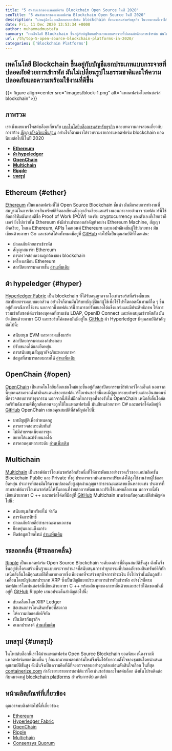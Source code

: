```yaml
---
title: "5 อันดับแรกของแพลตฟอร์ม Blockchain Open Source ในปี 2020" 
seoTitle: "5 อันดับแรกของแพลตฟอร์ม Blockchain Open Source ในปี 2020" 
description: "ผ่านคู่มือนี้และเลือกแพลตฟอร์ม blockchain ที่เหมาะสมสำหรับธุรกิจ ในบทความนี้เราได้ให้คำแนะนำสั้น ๆ เกี่ยวกับแพลตฟอร์ม Blockchain ยอดนิยมยอดนิยม" 
date: Fri, 11 Dec 2020 13:53:34 +0000
author: muhammadmustafa
summary: "เทคโนโลยี Blockchain ขึ้นอยู่กับบัญชีแยกประเภทแบบกระจายที่ปลอดภัยด้วยการเข้ารหัส มันไม่เปลี่ยนรูปในธรรมชาติและให้ความปลอดภัยและความพร้อมใช้งานที่ดีขึ้น" 
url: /th/top-5-open-source-blockchain-platforms-in-2020/
categories: ['Blockchain Platforms']
---
```


## เทคโนโลยี Blockchain ขึ้นอยู่กับบัญชีแยกประเภทแบบกระจายที่ปลอดภัยด้วยการเข้ารหัส มันไม่เปลี่ยนรูปในธรรมชาติและให้ความปลอดภัยและความพร้อมใช้งานที่ดีขึ้น

{{< figure align=center src="images/block-1.png" alt="แพลตฟอร์มโอเพ่นซอร์ส blockchain">}}


## ภาพรวม
เราเพิ่งเผยแพร่โพสต์บล็อกเกี่ยวกับ [เทคโนโลยีบล็อกเชนสำหรับธุรกิจ][1] และบทความการสอนเกี่ยวกับการสร้าง [สัญญาอัจฉริยะพื้นฐาน][2] อย่างไรก็ตามเราได้รวบรวมรายการแพลตฟอร์ม blockchain ยอดนิยมต่อไปนี้ในปี 2020
*  **[Ethereum][3]**  
*  **[ผ้า hypeledger][4]**  
*  **[OpenChain][5]**  
*  **[Multichain][6]**  
*  **[Ripple][7]**  
*  **[บทสรุป][8]**  

## Ethereum {#ether}

[Ethereum][9] เป็นแพลตฟอร์มที่ใช้ Open Source Blockchain ชั้นนำ มันมีกรอบการทำงานที่สมบูรณ์ในการจัดการสินทรัพย์ดิจิตอลเขียนสัญญาอัจฉริยะและสร้างแอพกระจายอำนาจ ซอฟต์แวร์นี้ใช้อัลกอริทึมฉันทามติชื่อ Proof of Work (POW) รองรับ cryptocurrency ของตัวเองที่เรียกว่าอีเธอร์ ยิ่งไปกว่านั้น Ethereum ยังมีส่วนประกอบสำคัญห้าอย่าง Ethereum Machine, สัญญาอัจฉริยะ, โหนด Ethereum, APIs ไคลเอนต์ Ethereum และแอปพลิเคชันผู้ใช้ปลายทาง มันเขียนด้วยภาษา Go และซอร์สโค้ดทั้งหมดมีอยู่ที่ [GitHub][10]
ต่อไปนี้เป็นคุณสมบัติที่โดดเด่น:
  * ปลอดภัยด้วยการเข้ารหัส
  * สัญญาสมาร์ท Ethereum
  * การตรวจสอบความถูกต้องของ blockchain
  * เครื่องเสมือน Ethereum
  * สถาปัตยกรรมหลายชั้น
[อ่านเพิ่มเติม][11]

## ผ้า hypeledger {#hyper}

[Hyperledger Fabric][12] เป็น blockchain ที่ได้รับอนุญาตจากโอเพ่นซอร์สที่สร้างขึ้นบนสถาปัตยกรรมแบบแยกส่วน อย่างไรก็ตามมันให้บทบัญญัติแก่ผู้ใช้เพื่อใช้โปรโตคอลฉันทามติใด ๆ ขึ้นอยู่กับกรณีการใช้งาน นอกจากนี้ซอฟต์แวร์นี้สามารถปรับขนาดได้แข็งแกร่งและมีประสิทธิภาพ ให้การรวมเข้ากับซอฟต์แวร์ของบุคคลที่สามเช่น LDAP, OpenID Connect และห้องสมุดเข้ารหัสลับ มันยังเขียนด้วยภาษา GO และซอร์สโค้ดของมันมีอยู่ใน [GitHub][13]
ผ้า Hyperledger มีคุณสมบัติสำคัญต่อไปนี้:
  * สนับสนุน EVM และความแข็งแกร่ง
  * สถาปัตยกรรมตามองค์ประกอบ
  * ปรับขนาดได้และยืดหยุ่น
  * การสนับสนุนสัญญาอัจฉริยะหลายภาษา
  * ข้อมูลที่สามารถสอบถามได้
[อ่านเพิ่มเติม][14]

## OpenChain {#open}

[OpenChain][15] เป็นเทคโนโลยีบล็อกเชนใหม่และขึ้นอยู่กับสถาปัตยกรรมเซิร์ฟเวอร์ไคลเอ็นต์ นอกจากนี้ทุกคนสามารถตั้งค่าอินสแตนซ์ของซอฟต์แวร์โอเพ่นซอร์สนี้และมีผู้ดูแลระบบสำหรับแต่ละอินสแตนซ์ที่ตรวจสอบการทำธุรกรรม นอกจากนี้ยังไม่มีกลไกการขุดที่รองรับใน OpenChain เหนือสิ่งอื่นใดอัลกอริทึมฉันทามติที่ถูกตัดทอนจะถูกใช้ในแพลตฟอร์มนี้ มันเขียนด้วยภาษา C# และซอร์สโค้ดมีอยู่ที่ [GitHub][16]
OpenChain เสนอคุณสมบัติที่สำคัญต่อไปนี้:
  * บทบัญญัติเพื่อกำหนดกฎ
  * การตรวจสอบระดับทันที
  * ไม่มีค่าธรรมเนียมการขุด
  * ขยายได้และปรับขนาดได้
  * การควบคุมหลายระดับ
[อ่านเพิ่มเติม][17]

## Multichain
[Multichain][18] เป็นซอฟต์แวร์โอเพ่นซอร์สอีกตัวหนึ่งที่ให้การพัฒนาอย่างรวดเร็วของแอปพลิเคชัน Blockchain Public และ Private ทั้งคู่ ประการแรกมันสามารถปรับแต่งได้สูงใช้งานง่ายผู้ใช้และยืดหยุ่น ประการที่สองมันให้ความปลอดภัยสูงสุดผ่านกุญแจสาธารณะและลายเซ็นหลายแห่ง ประการที่สามซอฟต์แวร์โอเพ่นซอร์สนี้ให้ขั้นตอนที่ง่ายต่อการพัฒนาและปรับใช้แอพบล็อกเชน นอกจากนี้ยังเขียนด้วยภาษา C ++ และซอร์สโค้ดที่มีอยู่ที่ [GitHub][19]
Multichain มาพร้อมกับคุณสมบัติสำคัญต่อไปนี้:
  * สนับสนุนสินทรัพย์ไม่ จำกัด
  * การจัดการสิทธิ์
  * ปลอดภัยด้วยคีย์สาธารณะภาคเอกชน
  * ยืดหยุ่นและแข็งแกร่ง
  * ฟีดข้อมูลเรียลไทม์
[อ่านเพิ่มเติม][18]

## ระลอกคลื่น {#ระลอกคลื่น}

[Ripple][20] เป็นแพลตฟอร์ม Open Source Blockchain ระดับองค์กรที่มีคุณสมบัติขั้นสูง ดังนั้นจึงขึ้นอยู่กับโครงสร้างพื้นฐานแบบกระจายอำนาจที่สนับสนุนการทำธุรกรรมที่ปลอดภัยของสินทรัพย์ดิจิทัล เหนือสิ่งอื่นใดมีคุณสมบัติที่หลากหลายซึ่งเพียงพอที่จะสร้างธุรกิจการชำระเงิน ยิ่งไปกว่านั้นมันถูกขับเคลื่อนโดยบัญชีแยกประเภท XRP ซึ่งเป็นบัญชีแยกประเภทการเข้ารหัสเข้ารหัส อย่างไรก็ตามซอฟต์แวร์โอเพ่นซอร์สนี้เขียนด้วยภาษา C ++ พร้อมอินพุตของภาษาอื่นด้วยและซอร์สโค้ดของมันมีอยู่ที่ [GitHub][21]
Ripple เสนอประเด็นสำคัญต่อไปนี้:
  * ขับเคลื่อนโดย XRP Ledger
  * ข้อเสนอการโอนสินทรัพย์ที่สะดวก
  * ให้ความปลอดภัยดิจิทัล
  * เป็นมิตรกับธุรกิจ
  * อเนกประสงค์
[อ่านเพิ่มเติม][22]

## บทสรุป {#บทสรุป}

ในโพสต์บล็อกนี้เราได้ผ่านแพลตฟอร์ม Open Source Blockchain ยอดนิยม เนื่องจากมีแพลตฟอร์มยอดนิยมอื่น ๆ อีกมากมายแพลตฟอร์มใหม่จึงเริ่มได้รับความตั้งใจของชุมชนโดยนำเสนอคุณสมบัติขั้นสูง ดังนั้นจึงเป็นความคิดที่ดีที่จะตรวจสอบอย่างถูกต้องก่อนตัดสินใจเลือก
ในที่สุด [containerize.com][23] กำลังขยายรายการซอฟต์แวร์โอเพ่นซอร์สและโพสต์บล็อก ดังนั้นโปรดติดต่อกับหมวดหมู่ [blockchain platforms][24] สำหรับการอัปเดตปกติ

## หน้าผลิตภัณฑ์ที่เกี่ยวข้อง
คุณอาจพบลิงค์ต่อไปนี้ที่เกี่ยวข้อง:
  * [Ethereum][9]
  * [Hyperledger Fabric][12]
  * [OpenChain][15]
  * [Ripple][20]
  * [Multichain][25]
  * [Consensys Quorum][26]



[1]: https://blog.containerize.com/2020/11/27/how-blockchain-technology-can-upgrade-your-business-strategy/
[2]: https://blog.containerize.com/
[3]: #ether
[4]: #hyper
[5]: #open
[6]: #multi
[7]: #Ripple
[8]: #Conclusion
[9]: https://products.containerize.com/blockchain-platforms/ethereum
[10]: https://github.com/ethereum/go-ethereum
[11]: https://ethereum.org/en/
[12]: https://products.containerize.com/blockchain-platforms/hyperledger-fabric
[13]: https://github.com/hyperledger/fabric
[14]: https://www.hyperledger.org/use/fabric
[15]: https://products.containerize.com/blockchain-platforms/openchain
[16]: https://github.com/openchain/openchain
[17]: https://www.openchain.org/
[18]: https://www.multichain.com/
[19]: https://github.com/MultiChain/multichain
[20]: https://products.containerize.com/blockchain-platforms/ripple
[21]: https://github.com/ripple/rippled
[22]: https://ripple.com/
[23]: https://www.containerize.com/
[24]: https://products.containerize.com/blockchain-platforms/
[25]: https://products.containerize.com/blockchain-platforms/multichain
[26]: https://products.containerize.com/blockchain-platforms/consensys-quorum
